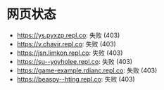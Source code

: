 # 网页状态
- https://ys.pyxzp.repl.co: 失败 (403)
- https://v.chavir.repl.co: 失败 (403)
- https://jsn.limkon.repl.co: 失败 (403)
- https://su--yoyholee.repl.co: 失败 (403)
- https://game-example.rdianc.repl.co: 失败 (403)
- https://beaspy--hting.repl.co: 失败 (403)

